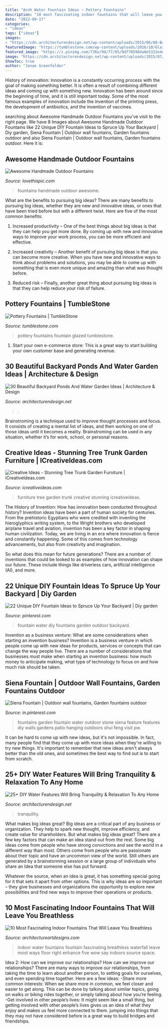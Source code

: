 ```yaml
---
title: "Acnh Water Fountain Ideas ~ Pottery Fountains"
description: "10 most fascinating indoor fountains that will leave you breathless"
date: "2022-09-17"
categories:
- "ideas"
tags: ["ideas"]
images:
- "https://cdn.architecturendesign.net/wp-content/uploads/2015/06/AD-Backyard-Ponds-Water-Gardens-28.jpg"
featuredImage: "https://tumblestone.com/wp-content/uploads/2016/10/Glazed-Pottery-Fountain.jpg"
featured_image: "https://i.pinimg.com/736x/9d/77/05/9d770598da0e5322e4d7a20c2b7a7d34.jpg"
image: "https://cdn.architecturendesign.net/wp-content/uploads/2015/07/AD-DIY-Water-Feature-Ideas-19.jpg"
ShowToc: true
author: "Janae Greenfelder"
---
```



History of innovation:
Innovation is a constantly occurring process with the goal of making something better. It is often a result of combining different ideas and coming up with something new. Innovation has been around since the beginning of time, and it is still important today. Some of the most famous examples of innovation include the invention of the printing press, the development of antibiotics, and the invention of vaccines.

	

		
searching about Awesome Handmade Outdoor Fountains you've visit to the right page. We have 8 Images about Awesome Handmade Outdoor Fountains like 22 Unique DIY Fountain Ideas to Spruce Up Your Backyard | Diy garden, Siena Fountain | Outdoor wall fountains, Garden fountains outdoor and also Siena Fountain | Outdoor wall fountains, Garden fountains outdoor. Here it is:
		
    
## Awesome Handmade Outdoor Fountains

<img loading=lazy src="http://www.lovethispic.com/uploaded_images/blogs/36-1406920860-4-4.jpg" onerror="this.onerror=null;this.src='https://tse3.mm.bing.net/th?id=OIP.mAh4uFZlT8biWUoXLHJkxAHaJ4&amp;pid=15.1';" alt="Awesome Handmade Outdoor Fountains">

_Source: lovethispic.com_

>fountains handmade outdoor awesome. 

	

What are the benefits to pursuing big ideas?
There are many benefits to pursuing big ideas, whether they are new and innovative ideas, or ones that have been tried before but with a different twist. Here are five of the most common benefits:
1. Increased productivity – One of the best things about big ideas is that they can help you get more done. By coming up with new and innovative ways to improve your work process, you can be more efficient and effective.

2. Increased creativity – Another benefit of pursuing big ideas is that you can become more creative. When you have new and innovative ways to think about problems and solutions, you may be able to come up with something that is even more unique and amazing than what was thought before.

3. Reduced risk – Finally, another great thing about pursuing big ideas is that they can help reduce your risk of failure.

    
## Pottery Fountains | TumbleStone

<img loading=lazy src="https://tumblestone.com/wp-content/uploads/2016/10/Glazed-Pottery-Fountain.jpg" onerror="this.onerror=null;this.src='https://tse3.mm.bing.net/th?id=OIP.T1CUkaVtDuqJFt0xb8qIfAAAAA&amp;pid=15.1';" alt="Pottery Fountains | TumbleStone">

_Source: tumblestone.com_

>pottery fountains fountain glazed tumblestone. 

	

1. Start your own e-commerce store: This is a great way to start building your own customer base and generating revenue.

    
## 30 Beautiful Backyard Ponds And Water Garden Ideas | Architecture &amp; Design

<img loading=lazy src="https://cdn.architecturendesign.net/wp-content/uploads/2015/06/AD-Backyard-Ponds-Water-Gardens-28.jpg" onerror="this.onerror=null;this.src='https://tse3.mm.bing.net/th?id=OIP.87jCkWUazdbwiN1WKQ4Y3AHaJQ&amp;pid=15.1';" alt="30 Beautiful Backyard Ponds And Water Garden Ideas | Architecture &amp; Design">

_Source: architecturendesign.net_

>. 

	

Brainstroming is a technique used to improve thought processes and focus. It consists of creating a mental list of ideas, and then working on one of those ideas until it becomes a reality. Brainstroming can be used in any situation, whether it’s for work, school, or personal reasons.

    
## Creative Ideas - Stunning Tree Trunk Garden Furniture | ICreativeIdeas.com

<img loading=lazy src="http://www.icreativeideas.com/wp-content/uploads/2014/10/Creative-Ideas-Stunning-Tree-Trunk-Garden-Furniture-7.jpg?ae727b" onerror="this.onerror=null;this.src='https://tse4.mm.bing.net/th?id=OIP.4sMdyxvWSlNevkxtW3X2ygHaJ4&amp;pid=15.1';" alt="Creative Ideas - Stunning Tree Trunk Garden Furniture | iCreativeIdeas.com">

_Source: icreativeideas.com_

>furniture tree garden trunk creative stunning icreativeideas. 

	

The History of Invention: How has innovation been conducted throughout history?
Invention ideas have been a part of human society for centuries. From the prehistoric Egyptians who were credited with inventing the hieroglyphics writing system, to the Wright brothers who developed airplane travel and aviation, invention has been a key factor in shaping human civilization. 
Today, we are living in an era where innovation is fierce and constantly happening. Some of this comes from technology advancements, but also from creativity and imagination. 

So what does this mean for future generations? There are a number of inventions that could be looked to as examples of how innovation can shape our future. These include things like driverless cars, artificial intelligence (AI), and more.

    
## 22 Unique DIY Fountain Ideas To Spruce Up Your Backyard | Diy Garden

<img loading=lazy src="https://i.pinimg.com/736x/9d/77/05/9d770598da0e5322e4d7a20c2b7a7d34.jpg" onerror="this.onerror=null;this.src='https://tse1.mm.bing.net/th?id=OIP.XxpQmuodH51ffDO3UuN5lQHaKj&amp;pid=15.1';" alt="22 Unique DIY Fountain Ideas to Spruce Up Your Backyard | Diy garden">

_Source: pinterest.com_

>fountain water diy fountains garden outdoor backyard. 

	

Invention as a business venture: What are some considerations when starting an invention business?
Invention is a business venture in which people come up with new ideas for products, services or concepts that can change the way people live. There are a number of considerations that businesses must make when starting an invention business: how much money to anticipate making, what type of technology to focus on and how much risk should be taken.

    
## Siena Fountain | Outdoor Wall Fountains, Garden Fountains Outdoor

<img loading=lazy src="https://i.pinimg.com/736x/e0/bd/e4/e0bde4ddb3cbe0e6d836d32e9d05fbfe--fountain-garden-garden-fountains.jpg" onerror="this.onerror=null;this.src='https://tse2.mm.bing.net/th?id=OIP.LR1exQmOyIDdn-8Q4sY9dQHaJ3&amp;pid=15.1';" alt="Siena Fountain | Outdoor wall fountains, Garden fountains outdoor">

_Source: in.pinterest.com_

>fountains garden fountain water outdoor stone siena feature features diy walls gardens patio hanging outdoors shui feng visit pw. 

	

It can be hard to come up with new ideas, but it's not impossible. In fact, many people find that they come up with more ideas when they're willing to try new things. It's important to remember that new ideas aren't always better than the old ones, and sometimes the best way to find out is to start from scratch.

    
## 25+ DIY Water Features Will Bring Tranquility &amp; Relaxation To Any Home

<img loading=lazy src="https://cdn.architecturendesign.net/wp-content/uploads/2015/07/AD-DIY-Water-Feature-Ideas-19.jpg" onerror="this.onerror=null;this.src='https://tse4.mm.bing.net/th?id=OIP.jRqlExPQRUW6BrWcnLQRuQHaMl&amp;pid=15.1';" alt="25+ DIY Water Features Will Bring Tranquility &amp; Relaxation To Any Home">

_Source: architecturendesign.net_

>tranquility. 

	

What makes big ideas great?
Big ideas are a critical part of any business or organization. They help to spark new thought, improve efficiency, and create value for shareholders. But what makes big ideas great? There are a few key factors that can make an idea stand out from the rest.
Some big ideas come from people who have strong convictions and see the world in a different way than most. Others come from people who are passionate about their topic and have an uncommon view of the world. Still others are generated by a brainstorming session or a large group of individuals who share an Idea that someone else has put forward.

Whatever the source, when an idea is great, it has something special going for it that sets it apart from other options. This is why ideas are so important – they give businesses and organizations the opportunity to explore new possibilities and find new ways to improve their operations or products.

    
## 10 Most Fascinating Indoor Fountains That Will Leave You Breathless

<img loading=lazy src="https://www.architectureartdesigns.com/wp-content/uploads/2017/03/2-27.jpg" onerror="this.onerror=null;this.src='https://tse4.mm.bing.net/th?id=OIP.O_QjKp5Q5wzP5rxlcnPwdgAAAA&amp;pid=15.1';" alt="10 Most Fascinating Indoor Fountains That Will Leave You Breathless">

_Source: architectureartdesigns.com_

>indoor water fountains fountain fascinating breathless waterfall leave most ways floor right enhance five wow say indoors source space. 

	

Idea 2: How can we improve our relationships?
How can we improve our relationships? There are many ways to improve our relationships, from taking the time to learn about another person, to setting goals for ourselves, and even spending time together. Here are a few ideas: 
-Share more common interests: When we share more in common, we feel closer and easier to get along. This can be done by talking about similar topics, going on walks or biking rides together, or simply talking about how you’re feeling. 
-Get involved in other people’s lives: It might seem like a small thing, but getting involved with other people’s lives gives us an idea of what they enjoy and makes us feel more connected to them. jumping into things that they may not have considered before is a great way to build bridges and friendships.


